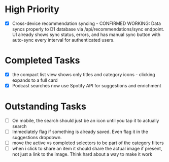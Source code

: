 # High Priority
- [x] Cross-device recommendation syncing - CONFIRMED WORKING: Data syncs properly to D1 database via /api/recommendations/sync endpoint. UI already shows sync status, errors, and has manual sync button with auto-sync every interval for authenticated users.

# Completed Tasks
- [x] the compact list view shows only titles and category icons - clicking expands to a full card
- [x] Podcast searches now use Spotify API for suggestions and enrichment

# Outstanding Tasks
- [ ] On mobile, the search should just be an icon until you tap it to actually search
- [ ] Immediately flag if something is already saved. Even flag it in the suggestions dropdown.
- [ ] move the active vs completed selectors to be part of the category filters
- [ ] when i click to share an item it should share the actual image if present, not just a link to the image. Think hard about a way to make it work

